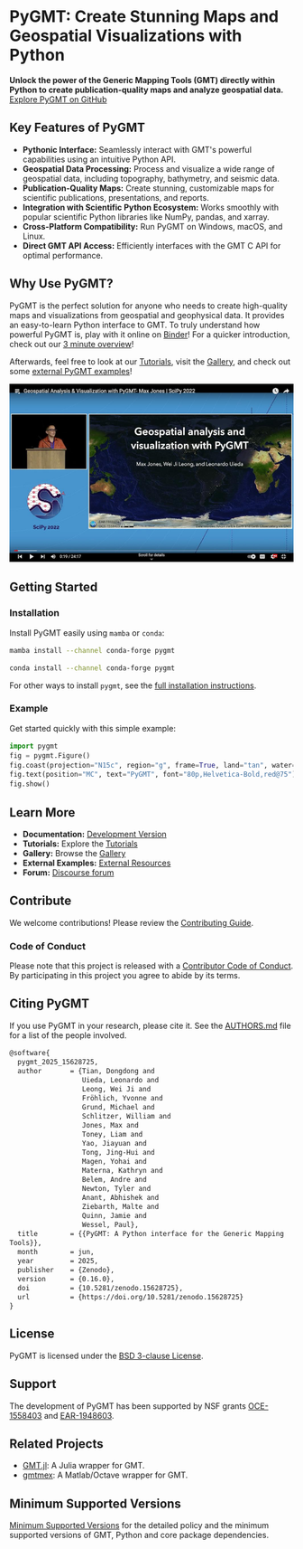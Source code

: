 # PyGMT: Create Stunning Maps and Geospatial Visualizations with Python

**Unlock the power of the Generic Mapping Tools (GMT) directly within Python to create publication-quality maps and analyze geospatial data.** [Explore PyGMT on GitHub](https://github.com/GenericMappingTools/pygmt)

<!-- doc-index-start-after -->

## Key Features of PyGMT

*   **Pythonic Interface:** Seamlessly interact with GMT's powerful capabilities using an intuitive Python API.
*   **Geospatial Data Processing:** Process and visualize a wide range of geospatial data, including topography, bathymetry, and seismic data.
*   **Publication-Quality Maps:** Create stunning, customizable maps for scientific publications, presentations, and reports.
*   **Integration with Scientific Python Ecosystem:** Works smoothly with popular scientific Python libraries like NumPy, pandas, and xarray.
*   **Cross-Platform Compatibility:** Run PyGMT on Windows, macOS, and Linux.
*   **Direct GMT API Access:** Efficiently interfaces with the GMT C API for optimal performance.

## Why Use PyGMT?

PyGMT is the perfect solution for anyone who needs to create high-quality maps and visualizations from geospatial and geophysical data.  It provides an easy-to-learn Python interface to GMT. To truly understand how powerful PyGMT is, play with it online on [Binder](https://github.com/GenericMappingTools/try-gmt)! For a quicker introduction, check out our [3 minute overview](https://youtu.be/4iPnITXrxVU)!

Afterwards, feel free to look at our [Tutorials](https://www.pygmt.org/latest/tutorials), visit the [Gallery](https://www.pygmt.org/latest/gallery), and check out some [external PyGMT examples](https://www.pygmt.org/latest/external_resources.html)!

[![Quick Introduction to PyGMT YouTube Video](https://raw.githubusercontent.com/GenericMappingTools/pygmt/refs/heads/main/doc/_static/scipy2022-youtube-thumbnail.jpg)](https://www.youtube.com/watch?v=4iPnITXrxVU)

## Getting Started

### Installation

Install PyGMT easily using `mamba` or `conda`:

```bash
mamba install --channel conda-forge pygmt
```

```bash
conda install --channel conda-forge pygmt
```

For other ways to install `pygmt`, see the [full installation instructions](https://www.pygmt.org/latest/install.html).

### Example

Get started quickly with this simple example:

```python
import pygmt
fig = pygmt.Figure()
fig.coast(projection="N15c", region="g", frame=True, land="tan", water="lightblue")
fig.text(position="MC", text="PyGMT", font="80p,Helvetica-Bold,red@75")
fig.show()
```

## Learn More

*   **Documentation:** [Development Version](https://www.pygmt.org/dev)
*   **Tutorials:**  Explore the [Tutorials](https://www.pygmt.org/latest/tutorials/index.html)
*   **Gallery:**  Browse the [Gallery](https://www.pygmt.org/latest/gallery/index.html)
*   **External Examples:** [External Resources](https://www.pygmt.org/latest/external_resources.html)
*   **Forum:**  [Discourse forum](https://forum.generic-mapping-tools.org)

## Contribute

We welcome contributions! Please review the [Contributing Guide](https://github.com/GenericMappingTools/pygmt/blob/main/CONTRIBUTING.md).

### Code of Conduct

Please note that this project is released with a [Contributor Code of Conduct](https://github.com/GenericMappingTools/.github/blob/main/CODE_OF_CONDUCT.md). By participating in this project you agree to abide by its terms.

## Citing PyGMT

If you use PyGMT in your research, please cite it. See the [AUTHORS.md](https://github.com/GenericMappingTools/pygmt/blob/main/AUTHORS.md) file for a list of the people involved.

```
@software{
  pygmt_2025_15628725,
  author       = {Tian, Dongdong and
                  Uieda, Leonardo and
                  Leong, Wei Ji and
                  Fröhlich, Yvonne and
                  Grund, Michael and
                  Schlitzer, William and
                  Jones, Max and
                  Toney, Liam and
                  Yao, Jiayuan and
                  Tong, Jing-Hui and
                  Magen, Yohai and
                  Materna, Kathryn and
                  Belem, Andre and
                  Newton, Tyler and
                  Anant, Abhishek and
                  Ziebarth, Malte and
                  Quinn, Jamie and
                  Wessel, Paul},
  title        = {{PyGMT: A Python interface for the Generic Mapping Tools}},
  month        = jun,
  year         = 2025,
  publisher    = {Zenodo},
  version      = {0.16.0},
  doi          = {10.5281/zenodo.15628725},
  url          = {https://doi.org/10.5281/zenodo.15628725}
}
```

## License

PyGMT is licensed under the [BSD 3-clause License](https://github.com/GenericMappingTools/pygmt/blob/main/LICENSE.txt).

## Support

The development of PyGMT has been supported by NSF grants
[OCE-1558403](https://www.nsf.gov/awardsearch/showAward?AWD_ID=1558403) and
[EAR-1948603](https://www.nsf.gov/awardsearch/showAward?AWD_ID=1948602).

## Related Projects

*   [GMT.jl](https://github.com/GenericMappingTools/GMT.jl): A Julia wrapper for GMT.
*   [gmtmex](https://github.com/GenericMappingTools/gmtmex): A Matlab/Octave wrapper for GMT.

## Minimum Supported Versions

[Minimum Supported Versions](https://www.pygmt.org/dev/minversions.html) for the detailed policy and the minimum supported versions of GMT, Python and core package dependencies.

<!-- doc-index-end-before -->